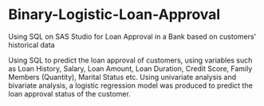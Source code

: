 # Binary-Logistic-Loan-Approval
Using SQL on SAS Studio for Loan Approval in a Bank based on customers' historical data

Using SQL to predict the loan approval of customers, using variables such as Loan History, Salary, Loan Amount, Loan Duration, Credit Score, Family Members (Quantity), Marital Status etc. Using univariate analysis and bivariate analysis, a logistic regression model was produced to predict the loan approval status of the customer. 
